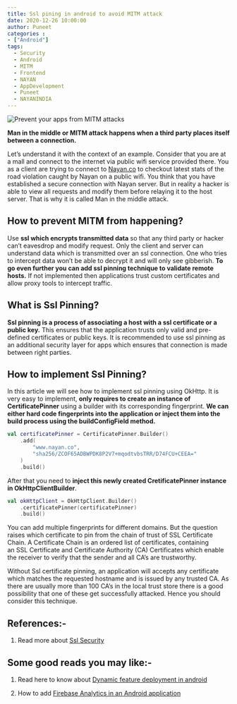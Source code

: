 ```yaml
---
title: Ssl pining in android to avoid MITM attack 
date: 2020-12-26 10:00:00
author: Puneet
categories : 
- ["Android"]
tags:
  - Security
  - Android
  - MITM
  - Frontend
  - NAYAN
  - AppDevelopment
  - Puneet
  - NAYANINDIA
---
```


![Prevent your apps from MITM attacks](/blog/Android/android_prevent_mitm_attack/hacker.jpg)

**Man in the middle or MITM attack happens when a third party places itself between a connection.** 

Let’s understand it with the context of an example.  Consider that you are at a mall and connect to the internet via public wifi service provided there. You as a client are trying to connect to [Nayan.co](https://nayan.co) to checkout latest stats of the road violation caught by Nayan on a public wifi.  You think that you have established a secure connection with Nayan server. But in reality a hacker is able to view all requests and modify them before relaying it to the host server. That is why it is called Man in the middle attack.

## How to prevent MITM from happening?

Use **ssl which encrypts transmitted data** so that any third party or hacker can’t eavesdrop and modify request. Only the client and server can understand data which is transmitted over an ssl connection. One who tries to intercept data won’t be able to decrypt it and will only see gibberish. **To go even further you can add ssl pinning technique to validate remote hosts.** If not implemented then applications trust custom certificates and allow proxy tools to intercept traffic.

## What is Ssl Pinning?

**Ssl pinning is a process of associating a host  with a ssl certificate or a public key.** This ensures that the application trusts only valid and pre-defined certificates or public keys. It is recommended to use ssl pinning as an additional security layer for apps which ensures that connection is made between right parties.

## How to implement Ssl Pinning?

In this article we will see how to implement ssl pinning using OkHttp. It is very easy to implement, **only requires to create an instance of CertificatePinner** using a builder with its corresponding fingerprint. **We can either hard code fingerprints into the application or inject them into the build process using the buildConfigField method.**

```kotlin
val certificatePinner = CertificatePinner.Builder()
    .add(
        "www.nayan.co",
        "sha256/ZCOF65ADBWPDK8P2V7+mqodtvbsTRR/D74FCU+CEEA="
    )
    .build()
```

After that you need to **inject this newly created CretificatePinner instance in OkHttpClientBuilder**.

```kotlin
val okHttpClient = OkHttpClient.Builder()
    .certificatePinner(certificatePinner)
    .build()
```
You can add multiple fingerprints for different domains. But the question raises which certificate to pin from the chain of trust of SSL Certificate Chain. A Certificate Chain is an ordered list of certificates, containing an SSL Certificate and Certificate Authority (CA) Certificates which enable the receiver to verify that the sender and all CA’s are trustworthy. 

Without Ssl certificate pinning, an application will accepts any certificate which matches the requested hostname and is issued by any trusted CA. As there are usually more than 100 CA’s in the local trust store there is a good possibility that one of these get successfully attacked. Hence you should consider this technique.


## References:-

1. Read more about [Ssl Security](https://developer.android.com/training/articles/security-ssl)

## Some good reads you may like:-

1. Read here to know about [Dynamic feature deployment in android](https://nayan.co/blog/Android/Dynamic-feature-deployment-in-android/)

2. How to add [Firebase Analytics in an Android application](https://nayan.co/blog/Android/firebase_crashlytics/)
